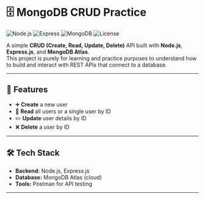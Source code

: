 # 🗄️ MongoDB CRUD Practice

![Node.js](https://img.shields.io/badge/Node.js-18.x-green?logo=node.js)
![Express](https://img.shields.io/badge/Express.js-4.x-lightgrey?logo=express)
![MongoDB](https://img.shields.io/badge/MongoDB-Atlas-brightgreen?logo=mongodb)
![License](https://img.shields.io/badge/license-MIT-blue)

A simple **CRUD (Create, Read, Update, Delete)** API built with **Node.js**, **Express.js**, and **MongoDB Atlas**.  
This project is purely for learning and practice purposes to understand how to build and interact with REST APIs that connect to a database.

---

## 📌 Features
- ➕ **Create** a new user  
- 📄 **Read** all users or a single user by ID  
- ✏️ **Update** user details by ID  
- ❌ **Delete** a user by ID  

---

## 🛠️ Tech Stack
- **Backend:** Node.js, Express.js  
- **Database:** MongoDB Atlas (cloud)  
- **Tools:** Postman for API testing  

---

